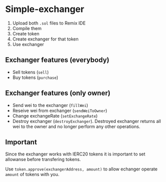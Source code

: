 # Simple-exchanger

1. Upload both `.sol` files to Remix IDE
2. Compile them
3. Create token
4. Create exchanger for that token
5. Use exchanger


## Exchanger features (everybody)
- Sell tokens (`sell`)
- Buy tokens (`purchase`)

## Exchanger features (only owner)
- Send wei to the exchanger (`fillWei`)
- Reseive wei from exchanger (`sendWeiToOwner`)
- Change exchangeRate (`setExchangeRate`)
- Destroy exchanger (`destroyExchanger`).
Destroyed exchanger returns all wei to the owner and no longer perform any other operations.

## Important

Since the exchanger works with IERC20 tokens it is important to set allowanse before transfering tokens.

Use `token.approve(exchangerAddress, amount)` to allow echanger operate `amount` of tokens with you.
